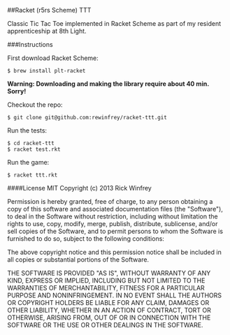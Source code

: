 ##Racket (r5rs Scheme) TTT

Classic Tic Tac Toe implemented in Racket Scheme as part of my resident apprenticeship at 8th Light.

###Instructions

First download Racket Scheme:

`$ brew install plt-racket`

**Warning: Downloading and making the library require about 40 min. Sorry!**

Checkout the repo:

`$ git clone git@github.com:rewinfrey/racket-ttt.git`

Run the tests:

````
$ cd racket-ttt
$ racket test.rkt
````

Run the game:

`$ racket ttt.rkt`

####License MIT
Copyright (c) 2013 Rick Winfrey

Permission is hereby granted, free of charge, to any person obtaining a copy of this software and associated documentation files (the "Software"), to deal in the Software without restriction, including without limitation the rights to use, copy, modify, merge, publish, distribute, sublicense, and/or sell copies of the Software, and to permit persons to whom the Software is furnished to do so, subject to the following conditions:

The above copyright notice and this permission notice shall be included in all copies or substantial portions of the Software.

THE SOFTWARE IS PROVIDED "AS IS", WITHOUT WARRANTY OF ANY KIND, EXPRESS OR IMPLIED, INCLUDING BUT NOT LIMITED TO THE WARRANTIES OF MERCHANTABILITY, FITNESS FOR A PARTICULAR PURPOSE AND NONINFRINGEMENT. IN NO EVENT SHALL THE AUTHORS OR COPYRIGHT HOLDERS BE LIABLE FOR ANY CLAIM, DAMAGES OR OTHER LIABILITY, WHETHER IN AN ACTION OF CONTRACT, TORT OR OTHERWISE, ARISING FROM, OUT OF OR IN CONNECTION WITH THE SOFTWARE OR THE USE OR OTHER DEALINGS IN THE SOFTWARE.
